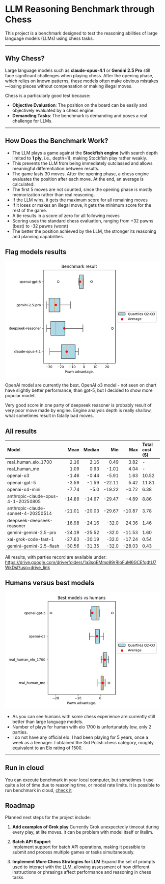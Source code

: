 # LLM Reasoning Benchmark through Chess

This project is a benchmark designed to test the reasoning abilities of large language models (LLMs) using chess tasks.

---

## Why Chess?

Large language models such as **claude-opus-4.1** or **Gemini 2.5 Pro** still face significant challenges when playing chess. After the opening phase, which relies on known patterns, these models often make obvious mistakes—losing pieces without compensation or making illegal moves.

Chess is a particularly good test because:

- **Objective Evaluation**: The position on the board can be easily and objectively evaluated by a chess engine.
- **Demanding Tasks**: The benchmark is demanding and poses a real challenge for LLMs.

---

## How Does the Benchmark Work?

- The LLM plays a game against the **Stockfish engine** (with search depth limited to **1 ply**, i.e., depth=1), making Stockfish play rather weakly.
- This prevents the LLM from being immediately outclassed and allows meaningful differentiation between results.
- The game lasts 30 moves. After the opening phase, a chess engine evaluates the position after each move. At the end, an average is calculated.
- The first 5 moves are not counted, since the opening phase is mostly memorization rather than real reasoning.
- If the LLM wins, it gets the maximum score for all remaining moves
- If it loses or makes an illegal move, it gets the minimum score for the rest of the game.
- A tie results in a score of zero for all following moves
- Scoring uses the standard chess evaluation, ranging from +32 pawns (best) to -32 pawns (worst)
- The better the position achieved by the LLM, the stronger its reasoning and planning capabilities.

## Flag models results

![Box plots and confident intervals](plots/results.png)

OpenAI model are currently the best. OpenAI o3 model - not seen on chart have slightly better performance, than gpt-5, but I decided to show more popular model.

Very good score in one party of deepseek reasoner is probably result of very poor move made by engine. Engine analysis depth is really shallow, what sometimes result in fatally bad moves.

## All results

| Model                              |   Mean | Median |    Min |    Max | Total cost ($) |
|:-----------------------------------|-------:|-------:|-------:|-------:|:---------------|
| real_human_elo_1700                |   2.16 |   2.16 |   0.49 |   3.82 | -              |
| real_human_me                      |   1.09 |   0.93 |  -1.01 |   4.04 | -              |
| openai-o3                          |  -1.46 |  -0.44 |  -5.91 |   1.63 | 10.52          |
| openai-gpt-5                       |  -3.59 |  -1.59 | -22.11 |   5.42 | 11.81          |
| openai-o4-mini                     |  -7.74 |   -5.0 | -19.22 |  -0.72 | 6.38           |
| anthropic-claude-opus-4-1-20250805 | -14.89 | -14.67 | -29.47 |  -4.89 | 8.86           |
| anthropic-claude-sonnet-4-20250514 | -21.01 | -20.03 | -29.67 | -10.87 | 3.78           |
| deepseek-deepseek-reasoner         | -16.98 | -24.16 |  -32.0 |  24.36 | 1.46           |
| gemini-gemini-2.5-pro              | -24.19 | -25.52 |  -32.0 | -11.53 | 1.60           |
| xai-grok-code-fast-1               | -27.63 | -30.19 |  -32.0 | -17.24 | 0.54           |
| gemini-gemini-2.5-flash            | -30.56 | -31.35 |  -32.0 | -28.03 | 0.43           |

All results, with parties record are available under:
https://drive.google.com/drive/folders/1a3sqEMmo99rRIoFuM6GCEfgdtU7WkDsl?usp=drive_link

## Humans versus best models

![](plots/best_vs_humans.png)

- As you can see humans with some chess experience are currently still better than large language models.
- Number of plays for human with elo 1700 is unfortunately low, only 2 parties.
- I do not have any official elo. I had been playing for 5 years, once a week as a teenager. I obtained the 3rd Polish chess category, roughly equivalent to an Elo rating of 1500.

---

## Run in cloud
You can execute benchmark in your local computer, but sometimes it use quite a lot of time due to reasoning time, or model rate limits.
It is possible to run benchmark in cloud, [check it](docs/cloud_run.md)

## Roadmap

Planned next steps for the project include:

1. **Add examples of Grok play**
   Currently Grok unexpectedly timeout during every play, at lite moves. it can be problem with model itself or litellm.

2. **Batch API Support**  
   Implement support for batch API operations, making it possible to submit and process multiple games or tasks simultaneously.

3. **Implement More Chess Strategies for LLM**
   Expand the set of prompts used to interact with the LLM, allowing assessment of how different instructions or phrasings affect performance and reasoning in chess tasks.
